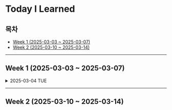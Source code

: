 # Today I Learned

## 목차

- [Week 1 (2025-03-03 ~ 2025-03-07)](#week-1-2025-03-03---2025-03-07)
- [Week 2 (2025-03-10 ~ 2025-03-14)](#week-2-2025-03-10---2025-03-14)

---

## Week 1 (2025-03-03 ~ 2025-03-07)

<details>
<summary>2025-03-04 TUE</summary>

</details>

---

## Week 2 (2025-03-10 ~ 2025-03-14)
